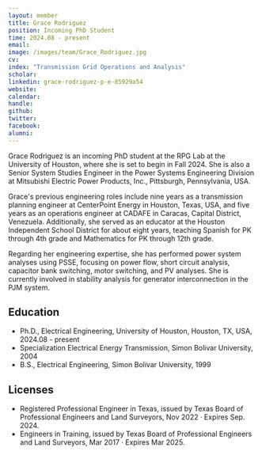```yaml
---
layout: member
title: Grace Rodriguez
position: Incoming PhD Student
time: 2024.08 - present
email: 
image: /images/team/Grace_Rodriguez.jpg
cv: 
index: "Transmission Grid Operations and Analysis"
scholar: 
linkedin: grace-rodriguez-p-e-85929a54
website: 
calendar: 
handle: 
github: 
twitter: 
facebook: 
alumni: 
---
```



Grace Rodriguez is an incoming PhD student at the RPG Lab at the University of Houston, where she is set to begin in Fall 2024. She is also a Senior System Studies Engineer in the Power Systems Engineering Division at Mitsubishi Electric Power Products, Inc., Pittsburgh, Pennsylvania, USA.

Grace's previous engineering roles include nine years as a transmission planning engineer at CenterPoint Energy in Houston, Texas, USA, and five years as an operations engineer at CADAFE in Caracas, Capital District, Venezuela. Additionally, she served as an educator at the Houston Independent School District for about eight years, teaching Spanish for PK through 4th grade and Mathematics for PK through 12th grade. 

Regarding her engineering expertise, she has performed power system analyses using PSSE, focusing on power flow, short circuit analysis, capacitor bank switching, motor switching, and PV analyses. She is currently involved in stability analysis for generator interconnection in the PJM system.


## Education
* Ph.D., Electrical Engineering, University of Houston, Houston, TX, USA, 2024.08 - present
* Specialization Electrical Energy Transmission, Simon Bolivar University, 2004
* B.S., Electrical Engineering, Simon Bolivar University, 1999


## Licenses
* Registered Professional Engineer in Texas, issued by Texas Board of Professional Engineers and Land Surveyors, Nov 2022 · Expires Sep. 2024.
* Engineers in Training, issued by Texas Board of Professional Engineers and Land Surveyors, Mar 2017 · Expires Mar 2025.
